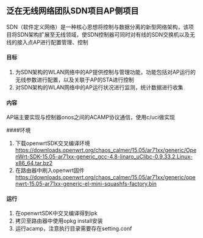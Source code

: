 ## 泛在无线网络团队SDN项目AP侧项目
SDN（软件定义网络）是一种核心思想将控制与数据分离的新型网络架构，该项目将SDN架构扩展至无线领域，使SDN控制器可同时对有线的SDN交换机以及无线的接入点AP进行配置管理、控制

#### 目标  
1. 为SDN架构的WLAN网络中的AP提供控制与管理功能，功能包括对AP运行的无线参数进行配置，以及关联于AP的STA进行控制  
2. 对SDN架构的WLAN网络中的AP运行状况进行监测，统计数据进行收集  

#### 内容  
AP端主要实现与控制器onos之间的ACAMP协议通信，使用c/uci做实现  

####环境  
1. 下载openwrtSDK交叉编译环境  
https://downloads.openwrt.org/chaos_calmer/15.05/ar71xx/generic/OpenWrt-SDK-15.05-ar71xx-generic_gcc-4.8-linaro_uClibc-0.9.33.2.Linux-x86_64.tar.bz2  
2. 在路由器中刷入openwrt固件  
https://downloads.openwrt.org/chaos_calmer/15.05/ar71xx/generic/openwrt-15.05-ar71xx-generic-el-mini-squashfs-factory.bin  

#### 运行  
1. 在openwrtSDK中交叉编译得到ipk  
2. 拷贝至路由器中使用opkg install安装  
3. 运行acamp，注意执行目录需要存在setting.conf  

